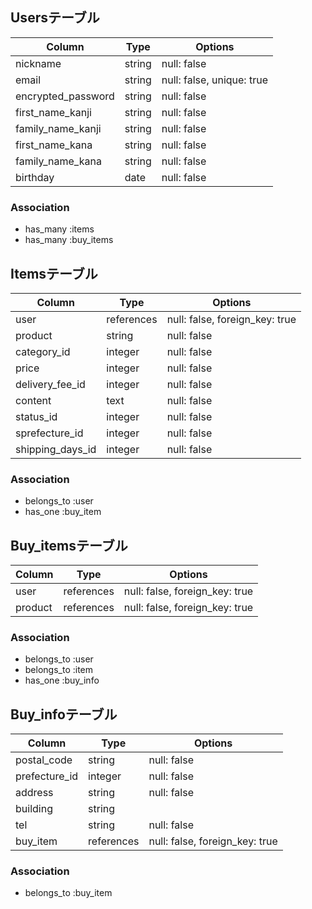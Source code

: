 ## Usersテーブル

| Column             | Type   | Options                   |
| ------------------ | ------ | ------------------------- |
| nickname           | string | null: false               |
| email              | string | null: false, unique: true |
| encrypted_password | string | null: false               |
| first_name_kanji   | string | null: false               | 
| family_name_kanji  | string | null: false               |
| first_name_kana    | string | null: false               | 
| family_name_kana   | string | null: false               |
| birthday           | date   | null: false               | 


### Association
- has_many :items
- has_many :buy_items

## Itemsテーブル

| Column             | Type       | Options                        |
| ------------------ | ---------- | ------------------------------ |
| user               | references | null: false, foreign_key: true |
| product            | string     | null: false                    |
| category_id        | integer    | null: false                    |
| price              | integer    | null: false                    |
| delivery_fee_id    | integer    | null: false                    | 
| content            | text       | null: false                    | 
| status_id          | integer    | null: false                    |   
| sprefecture_id     | integer    | null: false                    | 
| shipping_days_id   | integer    | null: false                    |



### Association
- belongs_to :user
- has_one :buy_item

## Buy_itemsテーブル

| Column             | Type       | Options                        |
| ------------------ | ---------- | ------------------------------ |
| user               | references | null: false, foreign_key: true |
| product            | references | null: false, foreign_key: true |


### Association
- belongs_to :user
- belongs_to :item
- has_one :buy_info

## Buy_infoテーブル

| Column             | Type       | Options                        |
| ------------------ | ---------- | ------------------------------ |
| postal_code        | string     | null: false                    |
| prefecture_id      | integer    | null: false                    |
| address            | string     | null: false                    |
| building           | string     |                                |
| tel                | string     | null: false                    |
| buy_item           | references | null: false, foreign_key: true |

### Association
- belongs_to :buy_item
